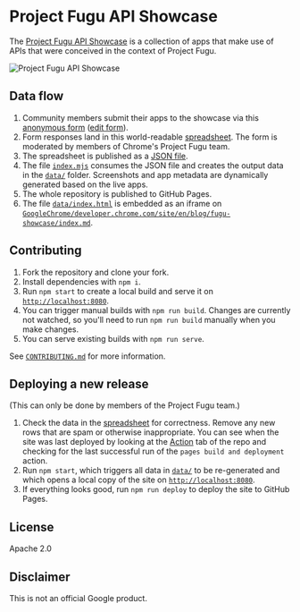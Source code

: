 # Project Fugu API Showcase

The
[Project Fugu API Showcase](https://developer.chrome.com/blog/fugu-showcase/) is
a collection of apps that make use of APIs that were conceived in the context of
Project Fugu.

![Project Fugu API Showcase](https://user-images.githubusercontent.com/145676/166227856-49ec9d9f-ff68-4c68-9c15-a01b192483f5.png)

## Data flow

1. Community members submit their apps to the showcase via this
   [anonymous form](https://docs.google.com/forms/d/e/1FAIpQLScNd1rClbmFWh6FcMmjUNrwg9RLz8Jk4BkHz_-EOpmkVd_-9g/viewform)
   ([edit form](https://docs.google.com/forms/d/1jepNYg6P7zt1AyP9tOgqSY5MHCmBZcik7zzOhwtbUxc/edit)).
1. Form responses land in this world-readable
   [spreadsheet](https://docs.google.com/spreadsheets/d/1S_Apr0HavFCO7H9hKcRjIUrgoT7MFRg4uBm7aWSoaYo/edit?usp=sharing).
   The form is moderated by members of Chrome's Project Fugu team.
1. The spreadsheet is published as a
   [JSON file](https://sheets.googleapis.com/v4/spreadsheets/1S_Apr0HavFCO7H9hKcRjIUrgoT7MFRg4uBm7aWSoaYo/values/Sheet2?key=AIzaSyCkROWBarEOJ9hQJggyrlUFulOFA4h6AW0&alt=json).
1. The file [`index.mjs`](./index.mjs) consumes the JSON file and creates the
   output data in the [`data/`](./data) folder. Screenshots and app metadata are
   dynamically generated based on the live apps.
1. The whole repository is published to GitHub Pages.
1. The file [`data/index.html`](./data/index.html) is embedded as an iframe on
   [`GoogleChrome/developer.chrome.com/site/en/blog/fugu-showcase/index.md`](https://github.com/GoogleChrome/developer.chrome.com//blob/main/site/en/blog/fugu-showcase/index.md).

## Contributing

1. Fork the repository and clone your fork.
1. Install dependencies with `npm i`.
1. Run `npm start` to create a local build and serve it on
   [`http://localhost:8080`](http://localhost:8080).
1. You can trigger manual builds with `npm run build`. Changes are currently not
   watched, so you'll need to run `npm run build` manually when you make
   changes.
1. You can serve existing builds with `npm run serve`.

See [`CONTRIBUTING.md`](./CONTRIBUTING.md) for more information.

## Deploying a new release

(This can only be done by members of the Project Fugu team.)

1. Check the data in the
   [spreadsheet](https://docs.google.com/spreadsheets/d/1S_Apr0HavFCO7H9hKcRjIUrgoT7MFRg4uBm7aWSoaYo/edit?usp=sharing)
   for correctness. Remove any new rows that are spam or otherwise
   inappropriate. You can see when the site was last deployed by looking at the
   [Action](../../actions) tab of the repo and checking for the last successful run
   of the `pages build and deployment` action.
1. Run `npm start`, which triggers all data in [`data/`](./data) to be
   re-generated and which opens a local copy of the site on
   [`http://localhost:8080`](http://localhost:8080).
1. If everything looks good, run `npm run deploy` to deploy the site to GitHub
   Pages.

## License

Apache 2.0

## Disclaimer

This is not an official Google product.
